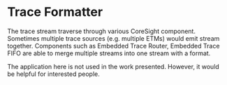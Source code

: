 # Trace Formatter

The trace stream traverse through various CoreSight component. Sometimes multiple trace sources (e.g. multiple ETMs) would emit stream together. Components such as Embedded Trace Router, Embedded Trace FIFO are able to merge multiple streams into one stream with a format. 

The application here is not used in the work presented. However, it would be helpful for interested people. 
